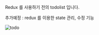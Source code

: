 Redux 를 사용하기 전의 todolist 입니다.

추가예정 : redux 를 이용한 state 관리, 수정 기능 

![todo](https://ibb.co/RHPtLV0)

